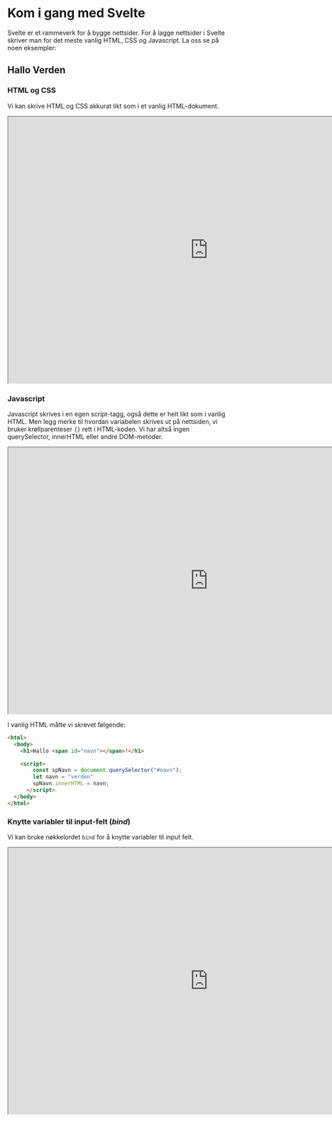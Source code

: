 # Kom i gang med Svelte

Svelte er et rammeverk for å bygge nettsider.
For å lagge nettsider i Svelte skriver man for det meste vanlig HTML, CSS og Javascript.
La oss se på noen eksempler:

## Hallo Verden

### HTML og CSS

Vi kan skrive HTML og CSS akkurat likt som i et vanlig HTML-dokument.

<iframe width="900" height="600" title="html og css" src="https://svelte.dev/repl/a70165bb18be44e480756b6217b9e766?version=3.29.4" scrolling="no"></iframe>

### Javascript

Javascript skrives i en egen script-tagg, også dette er helt likt som i vanlig HTML.
Men legg merke til hvordan variabelen skrives ut på nettsiden, vi bruker krøllparenteser `{}` rett i HTML-koden.
Vi har altså ingen querySelector, innerHTML eller andre DOM-metoder.

<iframe width="900" height="600" title="variabler" src="https://svelte.dev/repl/197dff4ba08f4d0794c91f6374bee8cb?version=3.29.4" scrolling="no"></iframe>

I vanlig HTML måtte vi skrevet følgende:

````html
<html>
  <body>
    <h1>Hallo <span id="navn"></span>!</h1>

    <script>
        const spNavn = document.querySelector("#navn");
        let navn = "verden"
        spNavn.innerHTML = navn;
      </script>
  </body>
</html>
````

### Knytte variabler til input-felt (*bind*)

Vi kan bruke nøkkelordet `bind` for å knytte variabler til input felt.

<iframe width="900" height="600" title="bind" src="https://svelte.dev/repl/44a8b0c529a14943b172dede12143fd9?version=3" scrolling="no"></iframe>
